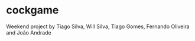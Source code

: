 # cockgame
Weekend project by Tiago Silva, Will Silva, Tiago Gomes, Fernando Oliveira and João Andrade
